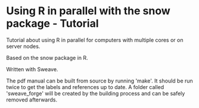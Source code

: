 Using R in parallel with the snow package - Tutorial
====================================================



Tutorial about using R in parallel for computers with multiple cores or 
on server nodes.

Based on the snow package in R.

Written with Sweave.

The pdf manual can be built from source by running 'make'. It should be run 
twice to get the labels and references up to date. A folder called
'sweave_forge' will be created by the building process and can be safely 
removed afterwards.
